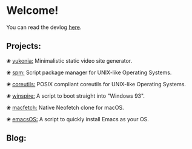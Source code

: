 Welcome!
===

You can read the devlog [here](/tags/dev/).

Projects:
---

❀ [yukonia:](https://github.com/neetware/yukonia) Minimalistic static video site generator.

❀ [spm:](https://github.com/neetware/spm) Script package manager for UNIX-like Operating Systems. 

❀ [coreutils:](https://github.com/neetware/coreutils) POSIX compliant coreutils for UNIX-like Operating Systems. 

❀ [winspire:](https://github.com/neetware/winspire) A script to boot straight into "Windows 93".

❀ [macfetch:](https://github.com/neetware/macfetch) Native Neofetch clone for macOS.

❀ [emacsOS:](https://github.com/neetware/emacsos) A script to quickly install Emacs as your OS.

Blog:
---